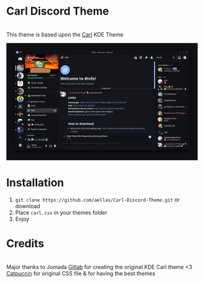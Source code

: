 # Carl Discord Theme
<br> This theme is based upon the [Carl](https://store.kde.org/p/1330604) KDE Theme </br>

![Image](final1.png?raw=true "Final1")

# Installation
1. `git clone https://github.com/aellas/Carl-Discord-Theme.git` or download
2. Place `carl.css` in your themes folder
3. Enjoy 


# Credits
<br> Major thanks to Jomada [Gitlab](https://gitlab.com/jomada/carl) for creating the original KDE Carl theme <3 </br>
[Catpuccin](https://github.com/catppuccin) for original CSS file & for having the best themes
